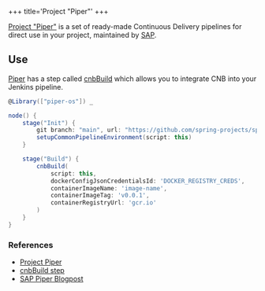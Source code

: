 +++
title='Project "Piper"'
+++

[Project "Piper"][piper] is a set of ready-made Continuous Delivery pipelines for direct use in your project, maintained by [SAP][sap].

<!--more-->

## Use

[Piper][piper] has a step called [cnbBuild][cnbbuild] which allows you to integrate CNB into your Jenkins pipeline.

```groovy
@Library(["piper-os"]) _

node() {
    stage("Init") {
        git branch: "main", url: "https://github.com/spring-projects/spring-petclinic"
        setupCommonPipelineEnvironment(script: this)
    }

    stage("Build") {
        cnbBuild(
            script: this,
            dockerConfigJsonCredentialsId: 'DOCKER_REGISTRY_CREDS',
            containerImageName: 'image-name',
            containerImageTag: 'v0.0.1',
            containerRegistryUrl: 'gcr.io'
        )
    }
}
```

### References

- [Project Piper][piper]
- [cnbBuild step][cnbbuild]
- [SAP Piper Blogpost][blogpost]

[sap]: https://www.sap.com/
[piper]: https://www.project-piper.io/
[cnbbuild]: https://www.project-piper.io/steps/cnbBuild/
[blogpost]: https://medium.com/buildpacks/support-for-cloud-native-buildpacks-in-jenkins-656330156e77
